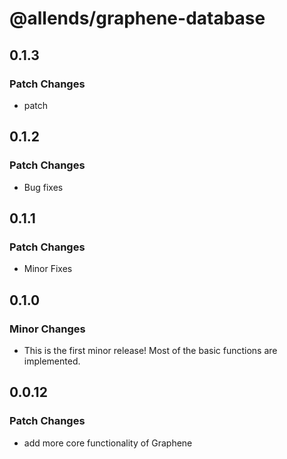 # @allends/graphene-database

## 0.1.3

### Patch Changes

- patch

## 0.1.2

### Patch Changes

- Bug fixes

## 0.1.1

### Patch Changes

- Minor Fixes

## 0.1.0

### Minor Changes

- This is the first minor release! Most of the basic functions are implemented.

## 0.0.12

### Patch Changes

- add more core functionality of Graphene
